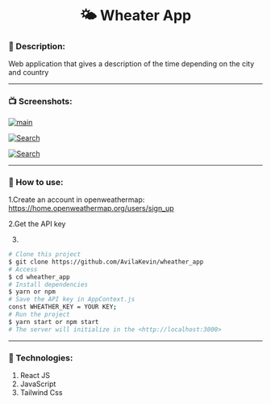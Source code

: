 <h1 align="center">🌤 Wheater App</h1>

### 📄 Description: 

Web application that gives a description of the time depending on the city and country

------------

### 📺 Screenshots:

[![main](https://i.imgur.com/RvvDFPP.png "main")](https://i.imgur.com/RvvDFPP.png "main")

[![Search](https://i.imgur.com/RWPItnS.png "Search")](https://i.imgur.com/RWPItnS.png "Search")

[![Search](https://i.imgur.com/smxj3ql.png "Search")](https://i.imgur.com/smxj3ql.png "Search")

------------

### 📕 How to use:
1.Create an account in openweathermap:
https://home.openweathermap.org/users/sign_up

2.Get the API key

3.

```sh
# Clone this project
$ git clone https://github.com/AvilaKevin/wheather_app
# Access
$ cd wheather_app
# Install dependencies
$ yarn or npm
# Save the API key in AppContext.js
const WHEATHER_KEY = YOUR KEY;
# Run the project
$ yarn start or npm start
# The server will initialize in the <http://localhost:3000>
```

------------

### 🚀 Technologies:

1. React JS
2. JavaScript
3. Tailwind Css
